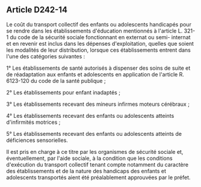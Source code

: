 ## Article D242-14

Le coût du transport collectif des enfants ou adolescents handicapés pour se rendre dans les établissements
d'éducation mentionnés à l'article L. 321-1 du code de la sécurité sociale fonctionnant en externat ou semi-
internat et en revenir est inclus dans les dépenses d'exploitation, quelles que soient les modalités de leur
distribution, lorsque ces établissements entrent dans l'une des catégories suivantes :

1° Les établissements de santé autorisés à dispenser des soins de suite et de réadaptation aux enfants et
adolescents en application de l'article R. 6123-120 du code de la santé publique ;

2° Les établissements pour enfant inadaptés ;

3° Les établissements recevant des mineurs infirmes moteurs cérébraux ;

4° Les établissements recevant des enfants ou adolescents atteints d'infirmités motrices ;

5° Les établissements recevant des enfants ou adolescents atteints de déficiences sensorielles.

Il est pris en charge à ce titre par les organismes de sécurité sociale et, éventuellement, par l'aide sociale, à
la condition que les conditions d'exécution du transport collectif tenant compte notamment du caractère des
établissements et de la nature des handicaps des enfants et adolescents transportés aient été préalablement
approuvées par le préfet.

